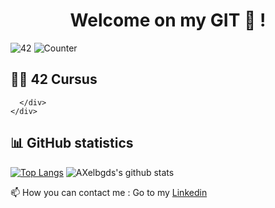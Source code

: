 <h1 align="center">Welcome on my GIT 👋 !</h1>

![42](https://badgen.net/badge/Born2Code/abeaugra/green?cache=86400&icon=https://meta.intra.42.fr/assets/42_logo-7dfc9110a5319a308863b96bda33cea995046d1731cebb735e41b16255106c12.svg)
![Counter](https://komarev.com/ghpvc/?username=papymonkey&color=green)

## 👨‍🎓 42 Cursus

<html lang="en">
    <head>
    <meta charset="utf-8">
    <meta name="viewport" content="width=device-width, initial-scale=1">
    <link href="https://cdn.jsdelivr.net/npm/bootstrap@5.1.0/dist/css/bootstrap.min.css" rel="stylesheet" integrity="sha384-KyZXEAg3QhqLMpG8r+8fhAXLRk2vvoC2f3B09zVXn8CA5QIVfZOJ3BCsw2P0p/We" crossorigin="anonymous">
  </head>
  <div class="container">
    <div class="row">
      <div class="col">
          
      </div>
    </div>
</div>

</html>

## 📊 GitHub statistics

[![Top Langs](https://github-readme-stats.vercel.app/api/top-langs/?username=axelbgds)](https://github.com/anuraghazra/github-readme-stats)
![AXelbgds's github stats](https://github-readme-stats.vercel.app/api?username=axelbgds&show_icons=true)


📫 How you can contact me : Go to my <a href="https://www.linkedin.com/in/axelbgd/">Linkedin</a>

